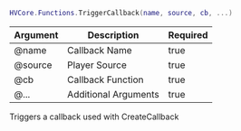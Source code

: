 ```lua
HVCore.Functions.TriggerCallback(name, source, cb, ...)
```

| Argument | Description | Required |
| ----------- | ----------- | ----------- |
| @name | Callback Name | true |
| @source | Player Source | true |
| @cb | Callback Function | true |
| @... | Additional Arguments | true |

Triggers a callback used with CreateCallback